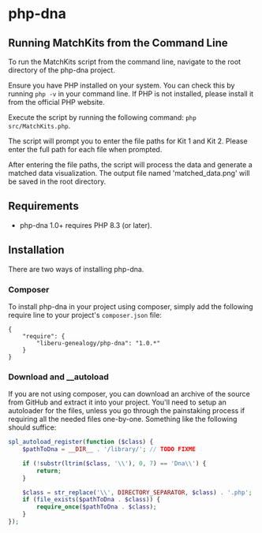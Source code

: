 # php-dna

## Running MatchKits from the Command Line

To run the MatchKits script from the command line, navigate to the root directory of the php-dna project.

Ensure you have PHP installed on your system. You can check this by running `php -v` in your command line. If PHP is not installed, please install it from the official PHP website.

Execute the script by running the following command: `php src/MatchKits.php`.

The script will prompt you to enter the file paths for Kit 1 and Kit 2. Please enter the full path for each file when prompted.

After entering the file paths, the script will process the data and generate a matched data visualization. The output file named 'matched_data.png' will be saved in the root directory.

## Requirements

* php-dna 1.0+ requires PHP 8.3 (or later).

## Installation

There are two ways of installing php-dna.

### Composer

To install php-dna in your project using composer, simply add the following require line to your project's `composer.json` file:

    {
        "require": {
            "liberu-genealogy/php-dna": "1.0.*"
        }
    }

### Download and __autoload

If you are not using composer, you can download an archive of the source from GitHub and extract it into your project. You'll need to setup an autoloader for the files, unless you go through the painstaking process if requiring all the needed files one-by-one. Something like the following should suffice:

```php
spl_autoload_register(function ($class) {
    $pathToDna = __DIR__ . '/library/'; // TODO FIXME

    if (!substr(ltrim($class, '\\'), 0, 7) == 'Dna\\') {
        return;
    }

    $class = str_replace('\\', DIRECTORY_SEPARATOR, $class) . '.php';
    if (file_exists($pathToDna . $class)) {
        require_once($pathToDna . $class);
    }
});
```
